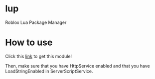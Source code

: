 # lup
Roblox Lua Package Manager

# How to use
Click this [link](https://www.roblox.com/library/6320827379/Lua-Package-Manager-Main) to get this module!

Then, make sure that you have HttpService enabled and that you have LoadStringEnabled in ServerScriptService.